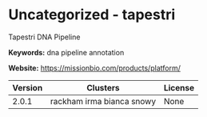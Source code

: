 # Uncategorized - tapestri

Tapestri DNA Pipeline

**Keywords:** dna pipeline annotation

**Website:** <https://missionbio.com/products/platform/>

| Version | Clusters | License |
| ------- | -------- | ------- |
| 2.0.1 | rackham irma bianca snowy | None |
